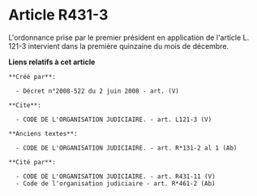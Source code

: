 # Article R431-3

L'ordonnance prise par le premier président en application de l'article L. 121-3 intervient dans la première quinzaine du
mois de décembre.

**Liens relatifs à cet article**

	**Créé par**:

	  - Décret n°2008-522 du 2 juin 2008 - art. (V)

	**Cite**:

	  - CODE DE L'ORGANISATION JUDICIAIRE. - art. L121-3 (V)

	**Anciens textes**:

	  - CODE DE L'ORGANISATION JUDICIAIRE. - art. R*131-2 al 1 (Ab)

	**Cité par**:

	  - CODE DE L'ORGANISATION JUDICIAIRE. - art. R431-11 (V)
	  - Code de l'organisation judiciaire - art. R*461-2 (Ab)
